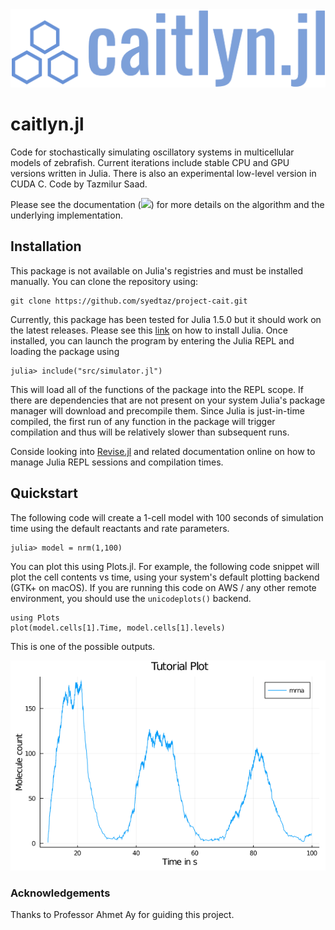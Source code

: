 <div align="center"><img src='logo.png' alt='Cait.jl Logo'></img></div>

# caitlyn.jl

Code for stochastically simulating oscillatory systems in multicellular models of zebrafish. Current iterations include stable CPU and GPU versions written in Julia. There is also an experimental low-level version in CUDA C. Code by Tazmilur Saad.

Please see the documentation ([![][docs-stable-img]][docs-stable-url]) for more details on the algorithm and the underlying implementation.

## Installation 

This package is not available on Julia's registries and must be installed manually. You can clone the repository using:

```
git clone https://github.com/syedtaz/project-cait.git
```

Currently, this package has been tested for Julia 1.5.0 but it should work on the latest releases. Please see this [link](https://github.com/syedtaz/project-cait.git) on how to install Julia. Once installed, you can launch the program by entering the Julia REPL and loading the package using

```
julia> include("src/simulator.jl")
```

This will load all of the functions of the package into the REPL scope. If there are dependencies that are not present on your system Julia's package manager will download and precompile them. Since Julia is just-in-time compiled, the first run of any function in the package will trigger compilation and thus will be relatively slower than subsequent runs.

Conside looking into [Revise.jl](https://github.com/timholy/Revise.jl) and related documentation online on how to manage Julia REPL sessions and compilation times.

## Quickstart

The following code will create a 1-cell model with 100 seconds of simulation time using the default reactants and rate parameters.

```
julia> model = nrm(1,100)
```

You can plot this using Plots.jl. For example, the following code snippet will plot the cell contents vs time, using your system's default plotting backend (GTK+ on macOS). If you are running this code on AWS / any other remote environment, you should use the `unicodeplots()` backend.

```
using Plots
plot(model.cells[1].Time, model.cells[1].levels)
```

This is one of the possible outputs.

<img src='example.png' alt='Example output'>

### Acknowledgements

Thanks to Professor Ahmet Ay for guiding this project.

[docs-stable-img]: https://img.shields.io/badge/docs-stable-blue.svg
[docs-stable-url]: https://syedtaz.github.io/caitlyn-jl/docs/